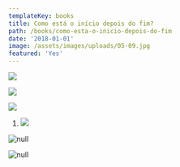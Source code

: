 ```yaml
---
templateKey: books
title: Como está o início depois do fim?
path: /books/como-esta-o-inicio-depois-do-fim
date: '2018-01-01'
image: /assets/images/uploads/05-09.jpg
featured: 'Yes'
---
```

![](/assets/images/uploads/05-012.jpg)

![](/assets/images/uploads/05-011.jpg)

![](/assets/images/uploads/05-010.jpg)

1. ![](/assets/images/uploads/05-09.jpg)

![null](/assets/images/uploads/05-013.jpg)

![null](/assets/images/uploads/05-014.jpg)
